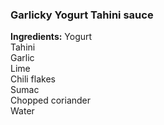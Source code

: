### Garlicky Yogurt Tahini sauce

**Ingredients:**
Yogurt  
Tahini  
Garlic  
Lime  
Chili flakes  
Sumac  
Chopped coriander  
Water